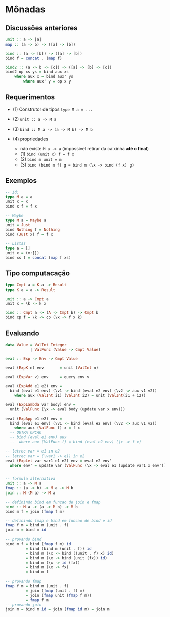 # Mônadas

## Discussões anteriores

```haskell
unit :: a -> [a]
map :: (a -> b) -> ([a] -> [b])

bind :: (a -> [b]) -> ([a] -> [b])
bind f = concat . (map f)

bind2 :: (a -> b -> [c]) -> ([a] -> [b] -> [c])
bind2 op xs ys = bind aux xs
    where aux x = bind aux' ys
        where aux' y = op x y
```

## Requerimentos

- (1) Construtor de tipos ```type M a = ...```

- (2) ```unit :: a -> M a```

- (3) ```bind :: M a -> (a -> M b) -> M b```

- (4) propriedades
  - não existe ```M a -> a``` (impossível retirar da caixinha **até o final**)
  - (1) ```bind (unit x) f = f x```
  - (2) ```bind m unit = m```
  - (3) ```bind (bind m f) g = bind m (\x -> bind (f x) g)```

## Exemplos

```haskell
-- Id:
type M a = a
unit x = x
bind x f = f x

-- Maybe
type M a = Maybe a
unit = Just
bind Nothing f = Nothing
bind (Just x) f = f x

-- Listas
type a = []
unit x = (x:[])
bind xs f = concat (map f xs)
```

## Tipo computacação

```haskell
type Cmpt a = K a -> Result
type K a = a -> Result

unit :: a -> Cmpt a
unit x = \k -> k x

bind :: Cmpt a -> (A -> Cmpt b) -> Cmpt b
bind cp f = \k -> cp (\x -> f x k)
```

## Evaluando

```haskell
data Value = ValInt Integer
           | ValFunc (Value -> Cmpt Value)

eval :: Exp -> Env -> Cmpt Value

eval (ExpK n) env       = unit (ValInt n)

eval (ExpVar v) env     = query env v

eval (ExpAdd e1 e2) env = 
  bind (eval e1 env) (\v1 -> bind (eval e2 env) (\v2 -> aux v1 v2))
    where aux (ValInt i1) (ValInt i2) = unit (ValInt(i1 + i2))

eval (ExpLambda var body) env = 
  unit (ValFunc (\x -> eval body (update var x env)))

eval (ExpApp e1 e2) env = 
  bind (eval e1 env) (\v1 -> bind (eval e2 env) (\v2 -> aux v1 v2))
    where aux (ValFunc f) x = f x
  -- OUTRA OPCAO
  -- bind (eval e1 env) aux
  --  where aux (ValFunc f) = bind (eval e2 env) (\x -> f x)

-- letrec var = e1 in e2
-- letrec var = (\var1 -> e1) in e2
eval (ExpLet var var1 e1 e2) env = eval e2 env'
  where env' = update var (ValFunc (\x -> eval e1 (update var1 x env'))) env


-- formula alternativa
unit :: a -> M a
fmap :: (a -> b) -> M a -> M b
join :: M (M a) -> M a

-- definindo bind em funcao de join e fmap
bind :: M a -> (a -> M b) -> M b
bind m f = join (fmap f m)

-- definindo fmap e bind em funcao de bind e id
fmap f m = bind m (unit . f)
join m = bind m id

-- provando bind
bind m f = bind (fmap f m) id
         = bind (bind m (unit . f)) id
         = bind m (\x -> bind ((unit . f) x) id)
         = bind m (\x -> bind (unit (fx)) id)
         = bind m (\x -> id (fx))
         = bind m (\x -> fx)
         = bind m f

-- provando fmap
fmap f m = bind m (unit . f)
         = join (fmap (unit . f) m)
         = join (fmap unit (fmap f m))
         = fmap f m
-- provando join
join m = bind m id = join (fmap id m) = join m

```
